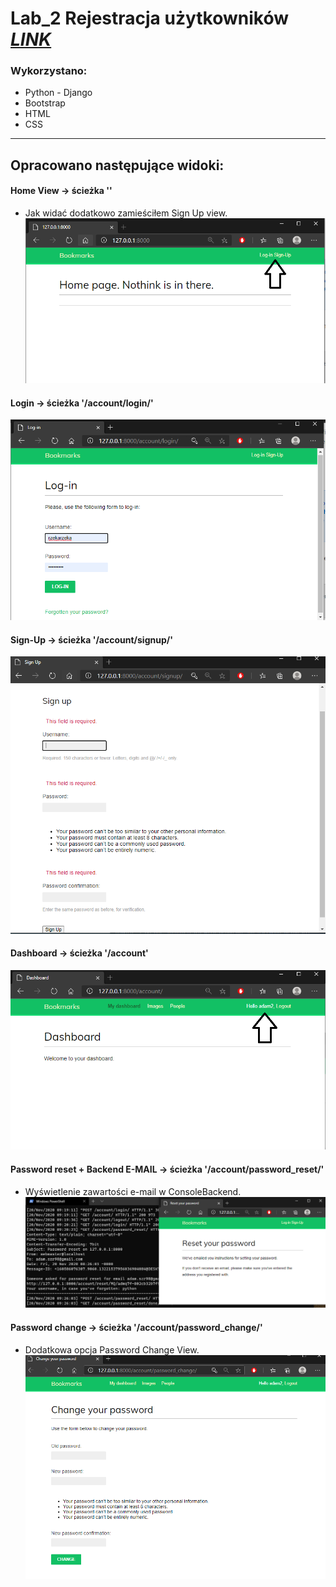 # Lab_2 Rejestracja użytkowników *[LINK](https://enigmatic-brushlands-25919.herokuapp.com/)*

### Wykorzystano:
* Python - Django
* Bootstrap
* HTML
* CSS

***

## Opracowano następujące widoki:

#### Home View -> ścieżka ''
* Jak widać dodatkowo zamieściłem Sign Up view.
![Home View](md_files/home.png)

#### Login -> ścieżka '/account/login/'
![Login View](md_files/login_view.png)

#### Sign-Up -> ścieżka '/account/signup/'
![SignUp View](md_files/signup_view.png)

#### Dashboard -> ścieżka '/account'
![Dashboard View](md_files/account_dashboard.png)

#### Password reset + Backend E-MAIL -> ścieżka '/account/password_reset/'
* Wyświetlenie zawartości e-mail w ConsoleBackend. 
![Passw Reset View](md_files/passw_reset.png)

#### Password change -> ścieżka '/account/password_change/'
* Dodatkowa opcja Password Change View.
![Passw Change View](md_files/passw_change.png)





